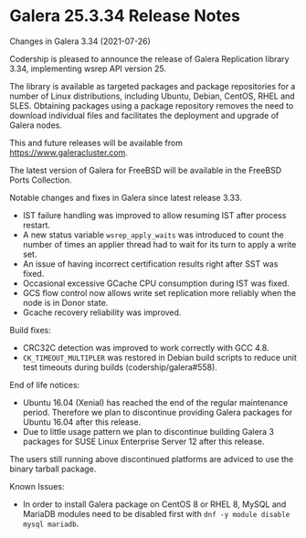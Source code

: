 # Galera 25.3.34 Release Notes

Changes in Galera 3.34 (2021-07-26)

Codership is pleased to announce the release of Galera Replication library 3.34, implementing wsrep API version 25.

The library is available as targeted packages and package repositories for a number of Linux distributions, including Ubuntu, Debian, CentOS, RHEL and SLES. Obtaining packages using a package repository removes the need to download individual files and facilitates the deployment and upgrade of Galera nodes.

This and future releases will be available from https://www.galeracluster.com.

The latest version of Galera for FreeBSD will be available in the FreeBSD Ports Collection.

Notable changes and fixes in Galera since latest release 3.33.

* IST failure handling was improved to allow resuming IST after process restart.
* A new status variable `wsrep_apply_waits` was introduced to count the number of times an applier thread had to wait for its turn to apply a write set.
* An issue of having incorrect certification results right after SST was fixed.
* Occasional excessive GCache CPU consumption during IST was fixed.
* GCS flow control now allows write set replication more reliably when the node is in Donor state.
* Gcache recovery reliability was improved.

Build fixes:

* CRC32C detection was improved to work correctly with GCC 4.8.
* `CK_TIMEOUT_MULTIPLER` was restored in Debian build scripts to reduce unit test timeouts during builds (codership/galera#558).

End of life notices:

* Ubuntu 16.04 (Xenial) has reached the end of the regular maintenance period. Therefore we plan to discontinue providing Galera packages for Ubuntu 16.04 after this release.
* Due to little usage pattern we plan to discontinue building Galera 3 packages for SUSE Linux Enterprise Server 12 after this release.

The users still running above discontinued platforms are adviced to use the binary tarball package.

Known Issues:

* In order to install Galera package on CentOS 8 or RHEL 8, MySQL and MariaDB modules need to be disabled first with `dnf -y module disable mysql mariadb`.
